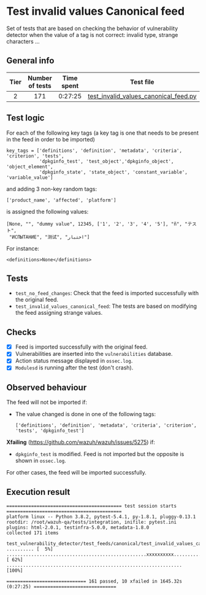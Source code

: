 # Test invalid values Canonical feed

 Set of tests that are based on checking the behavior of vulnerability detector when the value of a tag is not
 correct: invalid type, strange characters ...

## General info

|Tier | Number of tests | Time spent| Test file |
|:--:|:--:|:--:|:--:|
| 2 | 171 | 0:27:25 | [test_invalid_values_canonical_feed.py](../../../test_feeds/canonical/test_invalid_values_canonical_feed.py)|


## Test logic

For each of the following key tags (a key tag is one that needs to be present in the feed in order to be imported)

```
key_tags = ['definitions', 'definition', 'metadata', 'criteria', 'criterion', 'tests',
            'dpkginfo_test', 'test_object','dpkginfo_object', 'object_element',
            'dpkginfo_state', 'state_object', 'constant_variable', 'variable_value']
```

and adding 3 non-key random tags:

```
['product_name', 'affected', 'platform']
```

is assigned the following values:

```
[None, "", "dummy value", 12345, ['1', '2', '3', '4', '5'], "ñ", "テスト",
 "ИСПЫТАНИЕ", "测试", "اختبار"]
```

For instance:

```
<definitions>None</definitions>
```

## Tests

- `test_no_feed_changes`: Check that the feed is imported successfully with the original feed.
- `test_invalid_values_canonical_feed`: The tests are based on modifying the feed assigning strange values.

## Checks

- [x] Feed is imported successfully with the original feed.
- [x] Vulnerabilities are inserted into the `vulnerabilities` database.
- [x] Action status message displayed in `ossec.log`.
- [x] `Modulesd` is running after the test (don't crash).

## Observed behaviour

The feed will not be imported if:

- The value changed is done in one of the following tags:

  ```
  ['definitions', 'definition', 'metadata', 'criteria', 'criterion', 'tests', 'dpkginfo_test']
  ```

**Xfailing** (https://github.com/wazuh/wazuh/issues/5275) if:

- `dpkginfo_test` is modified. Feed is not imported but the opposite is shown in `ossec.log`.

For other cases, the feed will be imported successfully.

## Execution result

```
========================================== test session starts ==========================================
platform linux -- Python 3.8.2, pytest-5.4.1, py-1.8.1, pluggy-0.13.1
rootdir: /root/wazuh-qa/tests/integration, inifile: pytest.ini
plugins: html-2.0.1, testinfra-5.0.0, metadata-1.8.0
collected 171 items

test_vulnerability_detector/test_feeds/canonical/test_invalid_values_canonical_feed.py .......... [  5%]
...................................................xxxxxxxxxx.................................... [ 62%]
................................................................                                  [100%]

============================= 161 passed, 10 xfailed in 1645.32s (0:27:25) ==============================
```
